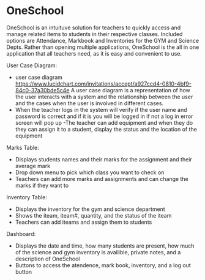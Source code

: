 # OneSchool
OneSchool is an intuituve solution for teachers to quickly access and manage related items to students in their respective classes. Included options are Attendance, Markbook and Inventories for the GYM and Science Depts. Rather than opening multiple applications, OneSchool is the all in one application that all teachers need, as it is easy and convenient to use.

User Case Diagram:
- user case diagram https://www.lucidchart.com/invitations/accept/a927ccd4-0810-4bf9-84c0-37a30bde5c4e
A user case diagram is a representation of how the user interacts with a system and the relationship between the user and the cases when the user is involved in different cases. 
- When the teacher logs in the system will verify if the user name and password is correct and if it is you will be logged in if not a log in error screen will pop up
-The teacher can add equipment and when they do they can assign it to a student, display the status and the location of the equipment

Marks Table:
- Displays students names and their marks for the assignment and their average mark
- Drop down menu to pick which class you want to check on 
- Teachers can add more marks and assignments and can change the marks if they want to

Inventory Table:
- Displays the inventory for the gym and science department
- Shows the iteam, iteam#, quantity, and the status of the iteam
- Teachers can add iteams and assign them to students 

Dashboard:
- Displays the date and time, how many students are present, how much of the science and gym inventory is availible, private notes, and a description of OneSchool
- Buttons to access the atendence, mark book, inventory, and a log out button 
